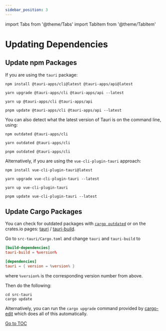 ```yaml
---
sidebar_position: 3
---
```


import Tabs from '@theme/Tabs'
import TabItem from '@theme/TabItem'

# Updating Dependencies

## Update npm Packages

If you are using the `tauri` package:

<Tabs groupId=package-manager>
  <TabItem value=npm>

```shell
npm install @tauri-apps/cli@latest @tauri-apps/api@latest
```

  </TabItem>
  <TabItem value=Yarn Classic>

```shell
yarn upgrade @tauri-apps/cli @tauri-apps/api --latest
```

  </TabItem>
  <TabItem value=Yarn Berry>

```shell
yarn up @tauri-apps/cli @tauri-apps/api
```

  </TabItem>
  <TabItem value=pnpm>

```shell
pnpm update @tauri-apps/cli @tauri-apps/api --latest
```

  </TabItem>
</Tabs>

You can also detect what the latest version of Tauri is on the command line, using:

<Tabs groupId=package-manager>
  <TabItem value=npm>

```shell
npm outdated @tauri-apps/cli
```

  </TabItem>
  <TabItem value=Yarn>

```shell
yarn outdated @tauri-apps/cli
```

  </TabItem>
  <TabItem value=pnpm>

```shell
pnpm outdated @tauri-apps/cli
```

  </TabItem>
</Tabs>

Alternatively, if you are using the `vue-cli-plugin-tauri` approach:

<Tabs groupId=package-manager>
  <TabItem value=npm>

```shell
npm install vue-cli-plugin-tauri@latest
```

  </TabItem>
  <TabItem value=Yarn Classic>

```shell
yarn upgrade vue-cli-plugin-tauri --latest
```

  </TabItem>
  <TabItem value=Yarn Berry>

```shell
yarn up vue-cli-plugin-tauri
```

  </TabItem>
  <TabItem value=pnpm>

```shell
pnpm update vue-cli-plugin-tauri --latest
```

  </TabItem>
</Tabs>

## Update Cargo Packages

You can check for outdated packages with [`cargo outdated`] or on the crates.io pages: [tauri] / [tauri-build].

Go to `src-tauri/Cargo.toml` and change `tauri` and `tauri-build` to

```toml
[build-dependencies]
tauri-build = %version%

[dependencies]
tauri = { version = %version% }
```

where `%version%` is the corresponding version number from above. <!-- TODO: (You can just use the `MAJOR.MINOR`) version, like `0.9`. -->

Then do the following:

```shell
cd src-tauri
cargo update
```

Alternatively, you can run the `cargo upgrade` command provided by [cargo-edit] which does all of this automatically.

[`cargo outdated`]: https://github.com/kbknapp/cargo-outdated
[tauri]: https://crates.io/crates/tauri/versions
[tauri-build]: https://crates.io/crates/tauri-build/versions
[cargo-edit]: https://github.com/killercup/cargo-edit
<span style='float: footnote;'><a href="../../index.html#toc">Go to TOC</a></span>
